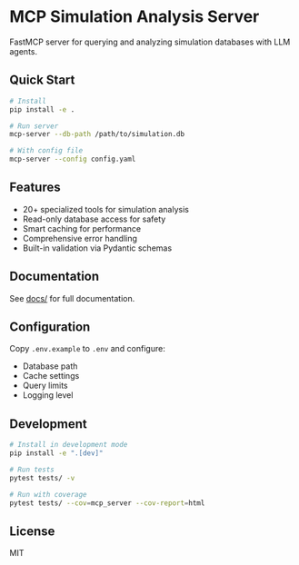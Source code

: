 # MCP Simulation Analysis Server

FastMCP server for querying and analyzing simulation databases with LLM agents.

## Quick Start

```bash
# Install
pip install -e .

# Run server
mcp-server --db-path /path/to/simulation.db

# With config file
mcp-server --config config.yaml
```

## Features

- 20+ specialized tools for simulation analysis
- Read-only database access for safety
- Smart caching for performance
- Comprehensive error handling
- Built-in validation via Pydantic schemas

## Documentation

See [docs/](docs/) for full documentation.

## Configuration

Copy `.env.example` to `.env` and configure:
- Database path
- Cache settings
- Query limits
- Logging level

## Development

```bash
# Install in development mode
pip install -e ".[dev]"

# Run tests
pytest tests/ -v

# Run with coverage
pytest tests/ --cov=mcp_server --cov-report=html
```

## License

MIT